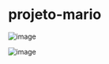 # projeto-mario

![image](https://github.com/user-attachments/assets/d518162a-e527-40d5-b18c-654f78f9d463)

![image](https://github.com/user-attachments/assets/fff398d6-86c8-4434-b70f-c9613fca1d70)


